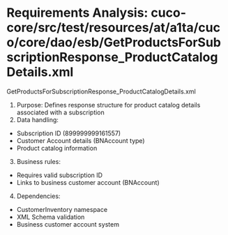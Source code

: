 # Requirements Analysis: cuco-core/src/test/resources/at/a1ta/cuco/core/dao/esb/GetProductsForSubscriptionResponse_ProductCatalogDetails.xml

GetProductsForSubscriptionResponse_ProductCatalogDetails.xml
1. Purpose: Defines response structure for product catalog details associated with a subscription
2. Data handling:
- Subscription ID (899999999161557)
- Customer Account details (BNAccount type)
- Product catalog information
3. Business rules:
- Requires valid subscription ID
- Links to business customer account (BNAccount)
4. Dependencies:
- CustomerInventory namespace
- XML Schema validation
- Business customer account system